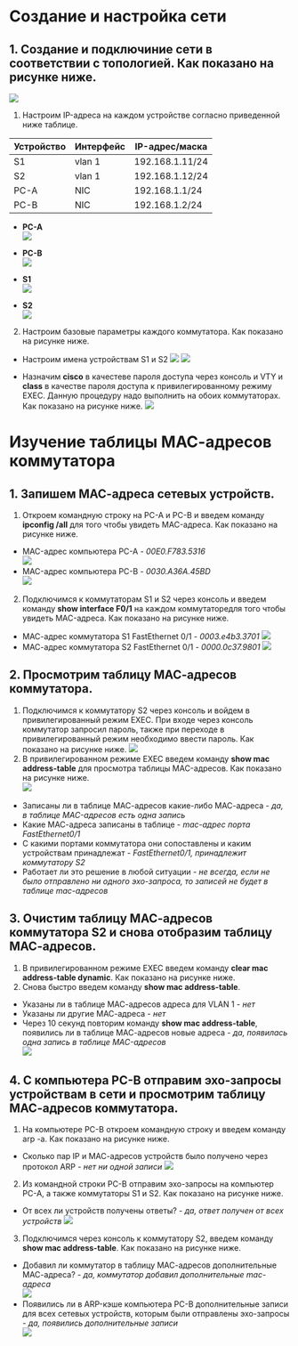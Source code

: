 # Создание и настройка сети

## 1. Создание и подключиние сети в соответствии с топологией. Как показано на рисунке ниже.
![](https://github.com/devops-user/otus/blob/main/homeworks/homework_04/images/base_net.png)

1. Настроим IP-адреса на каждом устройстве согласно приведенной ниже таблице.  

| Устройство | Интерфейс | IP-адрес/маска |
--- | --- | ---
| S1 | vlan 1 | 192.168.1.11/24 |
| S2 | vlan 1 | 192.168.1.12/24 |
| PC-A | NIC | 192.168.1.1/24 |
| PC-B | NIC | 192.168.1.2/24 |

  * **PC-A**  
![](https://github.com/devops-user/otus/blob/main/homeworks/homework_04/images/PC_A.png)

  * **PC-B**  
![](https://github.com/devops-user/otus/blob/main/homeworks/homework_04/images/PC_B.png)

  * **S1**  
![](https://github.com/devops-user/otus/blob/main/homeworks/homework_04/images/S1.png)

  * **S2**  
![](https://github.com/devops-user/otus/blob/main/homeworks/homework_04/images/S2.png)

2. Настроим базовые параметры каждого коммутатора. Как показано на рисунке ниже.
  * Настроим имена устройствам S1 и S2
![](https://github.com/devops-user/otus/blob/main/homeworks/homework_04/images/S1_name.png)
![](https://github.com/devops-user/otus/blob/main/homeworks/homework_04/images/S2_name.png)

  * Назначим **cisco** в качестеве пароля доступа через консоль и VTY и **class** в качестве пароля доступа к привилегированному режиму EXEC. Данную процедуру надо выполнить на обоих коммутаторах. Как показано на рисунке ниже.
 ![](https://github.com/devops-user/otus/blob/main/homeworks/homework_04/images/S_base_cfg.png)
 
# Изучение таблицы МАС-адресов коммутатора
 
## 1. Запишем МАС-адреса сетевых устройств.
1. Откроем командную строку на PC-A и PC-B и введем команду **ipconfig /all** для того чтобы увидеть MAC-адреса. Как показано на рисунке ниже.
  * MAC-адрес компьютера PC-A - *00E0.F783.5316*  
![](https://github.com/devops-user/otus/blob/main/homeworks/homework_04/images/PC_A_mac.png)
  * MAC-адрес компьютера PC-B - *0030.A36A.45BD*  
![](https://github.com/devops-user/otus/blob/main/homeworks/homework_04/images/PC_B_mac.png)

2. Подключимся к коммутаторам S1 и S2 через консоль и введем команду **show interface F0/1** на каждом коммутаторедля того чтобы увидеть MAC-адреса. Как показано на рисунке ниже.
  * МАС-адрес коммутатора S1 FastEthernet 0/1 - *0003.e4b3.3701*
![](https://github.com/devops-user/otus/blob/main/homeworks/homework_04/images/S1_mac.png)
  * МАС-адрес коммутатора S2 FastEthernet 0/1 - *0000.0c37.9801*
![](https://github.com/devops-user/otus/blob/main/homeworks/homework_04/images/S2_mac.png)

## 2. Просмотрим таблицу МАС-адресов коммутатора.
1. Подключимся к коммутатору S2 через консоль и войдем в привилегированный режим EXEC. При входе через консоль коммутатор запросил пароль, также при переходе в привилегированный режим необходимо ввести пароль. Как показано на рисунке ниже.
![](https://github.com/devops-user/otus/blob/main/homeworks/homework_04/images/S2_psw.png)
2. В привилегированном режиме EXEC введем команду **show mac address-table** для просмотра таблицы MAC-адресов. Как показано на рисунке ниже.  
![](https://github.com/devops-user/otus/blob/main/homeworks/homework_04/images/S2_mac_table.png)
  * Записаны ли в таблице МАС-адресов какие-либо МАС-адреса - *да, в таблице MAC-адресов есть одна запись*
  * Какие МАС-адреса записаны в таблице - *mac-адрес порта FastEthernet0/1*
  * С какими портами коммутатора они сопоставлены и каким устройствам принадлежат - *FastEthernet0/1, принадлежит коммутатору S2*
  * Работает ли это решение в любой ситуации - *не всегда, если не было отправлено ни одного эхо-запроса, то записей не будет в таблице mac-адресов*

## 3. Очистим таблицу МАС-адресов коммутатора S2 и снова отобразим таблицу МАС-адресов.
1. В привилегированном режиме EXEC введем команду **clear mac address-table dynamic**. Как показано на рисунке ниже.
2. Снова быстро введем команду **show mac address-table**.
  * Указаны ли в таблице МАС-адресов адреса для VLAN 1 - *нет*
  * Указаны ли другие МАС-адреса - *нет*
  * Через 10 секунд повторим команду **show mac address-table**, появились ли в таблице МАС-адресов новые адреса - *да, появилась одна запись в таблице MAC-адресов*  
![](https://github.com/devops-user/otus/blob/main/homeworks/homework_04/images/S2_clear_mac.png)

## 4. С компьютера PC-B отправим эхо-запросы устройствам в сети и просмотрим таблицу МАС-адресов коммутатора.
1. На компьютере PC-B откроем командную строку и введем команду arp -a. Как показано на рисунке ниже.
  * Сколько пар IP и МАС-адресов устройств было получено через протокол ARP - *нет ни одной записи*
![](https://github.com/devops-user/otus/blob/main/homeworks/homework_04/images/PC_B_arp.png)
2. Из командной строки PC-B отправим эхо-запросы на компьютер PC-A, а также коммутаторы S1 и S2. Как показано на рисунке ниже.
  * От всех ли устройств получены ответы? - *да, ответ получен от всех устройств*
![](https://github.com/devops-user/otus/blob/main/homeworks/homework_04/images/PC_B_ping.png)
3. Подключимся через консоль к коммутатору S2, введем команду **show mac address-table**. Как показано на рисунке ниже.
  * Добавил ли коммутатор в таблицу МАС-адресов дополнительные МАС-адреса? - *да, коммутатор добавил дополнительные mac-адреса*  
![](https://github.com/devops-user/otus/blob/main/homeworks/homework_04/images/S2_mac_full.png)
  * Появились ли в ARP-кэше компьютера PC-B дополнительные записи для всех сетевых устройств, которым были отправлены эхо-запросы - *да, появились дополнительные записи*  
![](https://github.com/devops-user/otus/blob/main/homeworks/homework_04/images/PC_B_mac_full.png)
